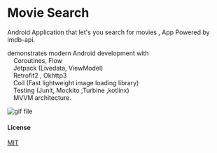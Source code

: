 # Movie Search 

Android Application that let's you search for movies , App Powered by imdb-api.

demonstrates modern Android development with  
&emsp;Coroutines, Flow \
&emsp;Jetpack (Livedata, ViewModel) \
&emsp;Retrofit2 , Okhttp3  
&emsp;Coil (Fast lightweight image loading library) \
&emsp;Testing (Junit, Mockito ,Turbine ,kotlinx) \
&emsp;MVVM architecture.


![gif file](https://i.imgur.com/g4YsnBj.gif)



#### License

[MIT](https://choosealicense.com/licenses/mit/)
